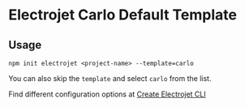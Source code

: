 # Electrojet Carlo Default Template

## Usage

```
npm init electrojet <project-name> --template=carlo
```

You can also skip the `template` and select `carlo` from the list.

Find different configuration options at [Create Electrojet CLI](https://github.com/BoyWithSilverWings/create-electrojet/tree/master/packages/carlo)